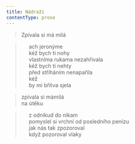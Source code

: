 ```yaml
---
title: Nádraží
contentType: prose
---
```


> Zpívala si má milá

  

>      ach jeronýme  
>      kéž bych ti nohy  
>      vlastníma rukama nezahřívala  
>      kéž bych ti nehty  
>      před stříháním nenapařila  
>      kéž  
>      by mi břitva sjela

  

> zpívala si mámilá  
> na útěku

  

>      z odnikud do nikam  
>      pomyslel si vrchní od posledního penízu  
>      jak nás tak zpozoroval  
>      když pozoroval vlaky
